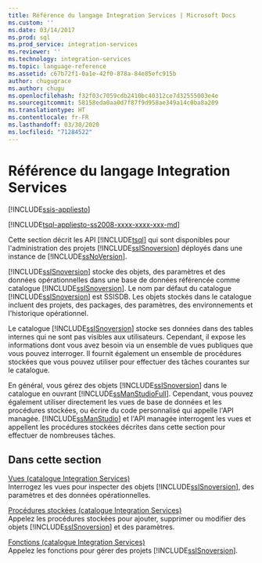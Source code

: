 ```yaml
---
title: Référence du langage Integration Services | Microsoft Docs
ms.custom: ''
ms.date: 03/14/2017
ms.prod: sql
ms.prod_service: integration-services
ms.reviewer: ''
ms.technology: integration-services
ms.topic: language-reference
ms.assetid: c67b72f1-0a1e-42f0-878a-84e85efc915b
author: chugugrace
ms.author: chugu
ms.openlocfilehash: f32f03c7059cdb2410bc40312ce7d32555003e4e
ms.sourcegitcommit: 58158eda0aa0d7f87f9d958ae349a14c0ba8a209
ms.translationtype: HT
ms.contentlocale: fr-FR
ms.lasthandoff: 03/30/2020
ms.locfileid: "71284522"
---
```

# <a name="integration-services-language-reference"></a>Référence du langage Integration Services

[!INCLUDE[ssis-appliesto](../includes/ssis-appliesto-ssvrpluslinux-asdb-asdw-xxx.md)]


[!INCLUDE[tsql-appliesto-ss2008-xxxx-xxxx-xxx-md](../includes/tsql-appliesto-ss2008-xxxx-xxxx-xxx-md.md)]

  Cette section décrit les API [!INCLUDE[tsql](../includes/tsql-md.md)] qui sont disponibles pour l'administration des projets [!INCLUDE[ssISnoversion](../includes/ssisnoversion-md.md)] déployés dans une instance de [!INCLUDE[ssNoVersion](../includes/ssnoversion-md.md)].  
  
 [!INCLUDE[ssISnoversion](../includes/ssisnoversion-md.md)] stocke des objets, des paramètres et des données opérationnelles dans une base de données référencée comme catalogue [!INCLUDE[ssISnoversion](../includes/ssisnoversion-md.md)]. Le nom par défaut du catalogue [!INCLUDE[ssISnoversion](../includes/ssisnoversion-md.md)] est SSISDB. Les objets stockés dans le catalogue incluent des projets, des packages, des paramètres, des environnements et l'historique opérationnel.  
  
 Le catalogue [!INCLUDE[ssISnoversion](../includes/ssisnoversion-md.md)] stocke ses données dans des tables internes qui ne sont pas visibles aux utilisateurs. Cependant, il expose les informations dont vous avez besoin via un ensemble de vues publiques que vous pouvez interroger. Il fournit également un ensemble de procédures stockées que vous pouvez utiliser pour effectuer des tâches courantes sur le catalogue.  
  
 En général, vous gérez des objets [!INCLUDE[ssISnoversion](../includes/ssisnoversion-md.md)] dans le catalogue en ouvrant [!INCLUDE[ssManStudioFull](../includes/ssmanstudiofull-md.md)]. Cependant, vous pouvez également utiliser directement les vues de base de données et les procédures stockées, ou écrire du code personnalisé qui appelle l'API managée. [!INCLUDE[ssManStudio](../includes/ssmanstudio-md.md)] et l'API managée interrogent les vues et appellent les procédures stockées décrites dans cette section pour effectuer de nombreuses tâches.  
  
## <a name="in-this-section"></a>Dans cette section  
 [Vues &#40;catalogue Integration Services&#41;](../integration-services/system-views/views-integration-services-catalog.md)  
 Interrogez les vues pour inspecter des objets [!INCLUDE[ssISnoversion](../includes/ssisnoversion-md.md)], des paramètres et des données opérationnelles.  
  
 [Procédures stockées &#40;catalogue Integration Services&#41;](../integration-services/system-stored-procedures/stored-procedures-integration-services-catalog.md)  
 Appelez les procédures stockées pour ajouter, supprimer ou modifier des objets [!INCLUDE[ssISnoversion](../includes/ssisnoversion-md.md)] et des paramètres.  
  
 [Fonctions &#40;catalogue Integration Services&#41;](https://msdn.microsoft.com/library/9f2aec85-3d4c-415f-b1f8-8328a60b1c7f)  
 Appelez les fonctions pour gérer des projets [!INCLUDE[ssISnoversion](../includes/ssisnoversion-md.md)].  
  
  
